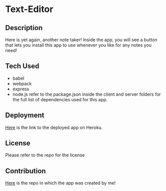 # Text-Editor

## Description
Here is yet again, another note taker! Inside the app, you will see a button that lets you install this app to use whenever you like for any notes you need!

## Tech Used
 - babel
 - webpack
 - express
 - node.js
refer to the package.json inside the client and server folders for the full list of dependencies used for this app.

## Deployment 

[Here](https://glacial-citadel-14717.herokuapp.com/) is the link to the deployed app on Heroku.

## License
Please refer to the repo for the license

## Contribution

[Here](https://github.com/ericrey93) is the repo in which the app was created by me!